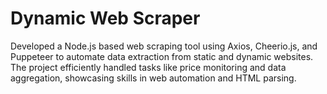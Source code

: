 # Dynamic Web Scraper
Developed a Node.js based web scraping tool using Axios, Cheerio.js, and Puppeteer to automate data extraction from static and dynamic websites. The project efficiently handled tasks like price monitoring and data aggregation, showcasing skills in web automation and HTML parsing.
